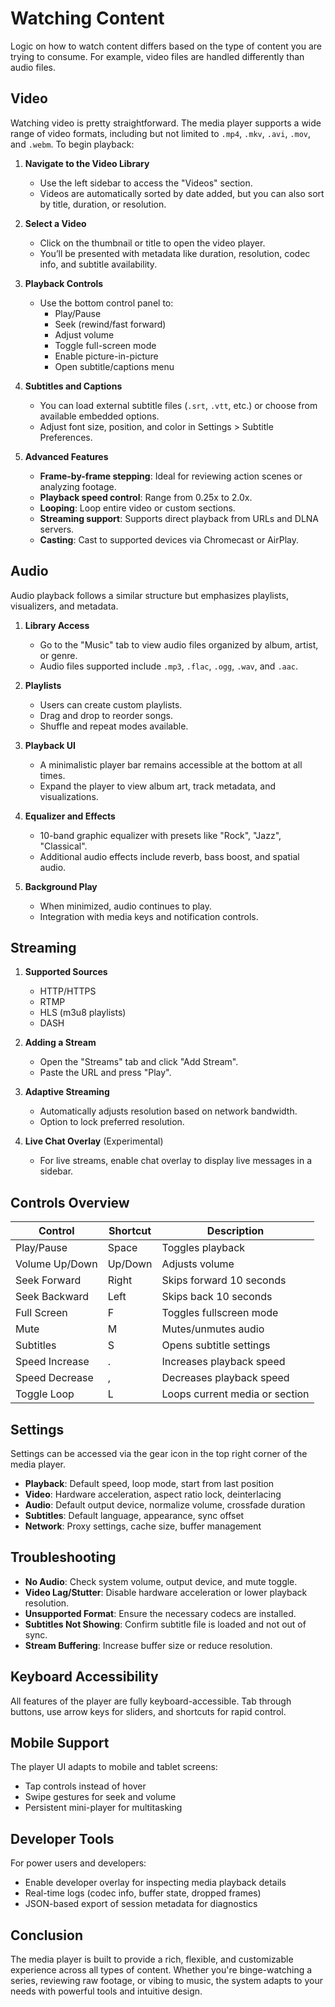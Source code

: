 # Watching Content

Logic on how to watch content differs based on the type of content you are trying to consume.
For example, video files are handled differently than audio files.

## Video

Watching video is pretty straightforward. The media player supports a wide range of video formats, including but not limited to `.mp4`, `.mkv`, `.avi`, `.mov`, and `.webm`. To begin playback:

1. **Navigate to the Video Library**
   - Use the left sidebar to access the "Videos" section.
   - Videos are automatically sorted by date added, but you can also sort by title, duration, or resolution.

2. **Select a Video**
   - Click on the thumbnail or title to open the video player.
   - You’ll be presented with metadata like duration, resolution, codec info, and subtitle availability.

3. **Playback Controls**
   - Use the bottom control panel to:
     - Play/Pause
     - Seek (rewind/fast forward)
     - Adjust volume
     - Toggle full-screen mode
     - Enable picture-in-picture
     - Open subtitle/captions menu

4. **Subtitles and Captions**
   - You can load external subtitle files (`.srt`, `.vtt`, etc.) or choose from available embedded options.
   - Adjust font size, position, and color in Settings > Subtitle Preferences.

5. **Advanced Features**
   - **Frame-by-frame stepping**: Ideal for reviewing action scenes or analyzing footage.
   - **Playback speed control**: Range from 0.25x to 2.0x.
   - **Looping**: Loop entire video or custom sections.
   - **Streaming support**: Supports direct playback from URLs and DLNA servers.
   - **Casting**: Cast to supported devices via Chromecast or AirPlay.

## Audio

Audio playback follows a similar structure but emphasizes playlists, visualizers, and metadata.

1. **Library Access**
   - Go to the "Music" tab to view audio files organized by album, artist, or genre.
   - Audio files supported include `.mp3`, `.flac`, `.ogg`, `.wav`, and `.aac`.

2. **Playlists**
   - Users can create custom playlists.
   - Drag and drop to reorder songs.
   - Shuffle and repeat modes available.

3. **Playback UI**
   - A minimalistic player bar remains accessible at the bottom at all times.
   - Expand the player to view album art, track metadata, and visualizations.

4. **Equalizer and Effects**
   - 10-band graphic equalizer with presets like "Rock", "Jazz", "Classical".
   - Additional audio effects include reverb, bass boost, and spatial audio.

5. **Background Play**
   - When minimized, audio continues to play.
   - Integration with media keys and notification controls.

## Streaming

1. **Supported Sources**
   - HTTP/HTTPS
   - RTMP
   - HLS (m3u8 playlists)
   - DASH

2. **Adding a Stream**
   - Open the "Streams" tab and click "Add Stream".
   - Paste the URL and press "Play".

3. **Adaptive Streaming**
   - Automatically adjusts resolution based on network bandwidth.
   - Option to lock preferred resolution.

4. **Live Chat Overlay** (Experimental)
   - For live streams, enable chat overlay to display live messages in a sidebar.

## Controls Overview

| Control          | Shortcut | Description                          |
|------------------|----------|--------------------------------------|
| Play/Pause       | Space    | Toggles playback                     |
| Volume Up/Down   | Up/Down  | Adjusts volume                       |
| Seek Forward     | Right    | Skips forward 10 seconds             |
| Seek Backward    | Left     | Skips back 10 seconds                |
| Full Screen      | F        | Toggles fullscreen mode              |
| Mute             | M        | Mutes/unmutes audio                  |
| Subtitles        | S        | Opens subtitle settings              |
| Speed Increase   | .        | Increases playback speed             |
| Speed Decrease   | ,        | Decreases playback speed             |
| Toggle Loop      | L        | Loops current media or section       |

## Settings

Settings can be accessed via the gear icon in the top right corner of the media player.

- **Playback**: Default speed, loop mode, start from last position
- **Video**: Hardware acceleration, aspect ratio lock, deinterlacing
- **Audio**: Default output device, normalize volume, crossfade duration
- **Subtitles**: Default language, appearance, sync offset
- **Network**: Proxy settings, cache size, buffer management

## Troubleshooting

- **No Audio**: Check system volume, output device, and mute toggle.
- **Video Lag/Stutter**: Disable hardware acceleration or lower playback resolution.
- **Unsupported Format**: Ensure the necessary codecs are installed.
- **Subtitles Not Showing**: Confirm subtitle file is loaded and not out of sync.
- **Stream Buffering**: Increase buffer size or reduce resolution.

## Keyboard Accessibility

All features of the player are fully keyboard-accessible. Tab through buttons, use arrow keys for sliders, and shortcuts for rapid control.

## Mobile Support

The player UI adapts to mobile and tablet screens:
- Tap controls instead of hover
- Swipe gestures for seek and volume
- Persistent mini-player for multitasking

## Developer Tools

For power users and developers:

- Enable developer overlay for inspecting media playback details
- Real-time logs (codec info, buffer state, dropped frames)
- JSON-based export of session metadata for diagnostics

## Conclusion

The media player is built to provide a rich, flexible, and customizable experience across all types of content. Whether you're binge-watching a series, reviewing raw footage, or vibing to music, the system adapts to your needs with powerful tools and intuitive design.